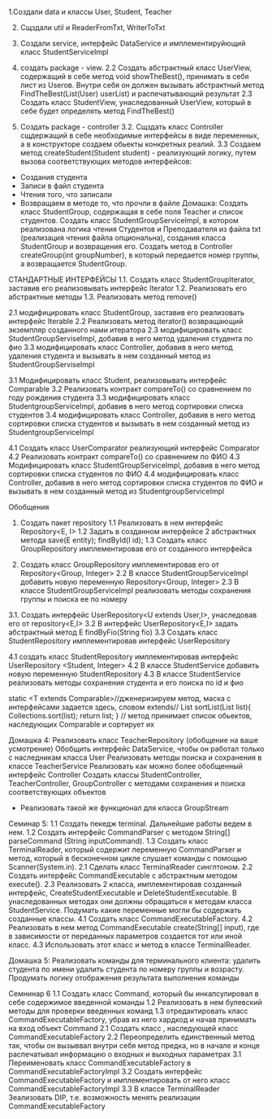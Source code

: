 1.Создали data и классы User, Student, Teacher

2. Сщздали util и ReaderFromTxt, WriterToTxt

3. Создали service, интерфейс DataService и имплементируйющий класс StudentServiceImpl 

4. создать package - view.
2.2 Создать абстрактный класс UserView, содержащий в себе метод vоid showTheBest(), принимать в себя лист из Userов.
Внутри себя он должен вызывать абстрактный метод FindTheBest(List(User) userList) и распечатывающий результат
2.3 Создать класс StudentView, унаследованный UserView, который в себе будет определять метод FindTheBest()

5. Создать package - controller
3.2. Сщздать класс Controller сщдержащий в себе необходимые интерфейсы в виде переменных, а в конструкторе создаем обьекты конкретных реалий.
3.3 Создаем метод createStudent(Student student) - реализующий логику, путем вызова соответствующих методов интерфейсов:
  - Создания студента 
  - Записи в файл студента
  - Чтения того, что записали
  - Возвращаем в методе то, что прочли в файле 
Домашка: 
Создать класс StudentGroup, содержащая в себе поля Teacher и список студентов.
Создать класс StudentGroupServiceImpl, в котором реализована логика чтения Студентов и Преподавателя из файла txt (реализация чтения файла опциональна), создания класса StudentGroup и возвращения его.
Создать метод в Controller createGroup(int groupNumber), в который передается номер группы, а возвращается StudentGroup.

СТАНДАРТНЫЕ ИНТЕРФЕЙСЫ
1.1. Создать класс StudentGroupIterator, заставив его реализовывать интерфейс Iterator<Student>
1.2. Реализовать его абстрактные методы
1.3. Реализовать метод remove()

2.1 модифицировать класс StudentGroup, заставив его реализовать интерфейс Iterable<Student>
2.2 Реализовать метод iterator() возвращающий экземпляр созданного нами итератора
2.3 модифицировать класс StudentGroupServiseImpl, добавив в него метод удаления студента по фио
3.3 модифицировать класс Controller, добавив в него метод удаления студента и вызывать в нем созданный метод из StudentGroupServiseImpl

3.1 Модифицировать класс Student, реализовывать интерфейс Comparable
3.2 Реализовать контракт compareTo() со сравнением по году рождения студента
3.3 модифицировать класс StudentgroupServiceImpl, добавив в него метод сортировки списка студентов
3.4 модифицировать класс Controller, добавив в него метод сортировки списка студентов и вызывать в нем созданный метод из StudentgroupServiceImpl

4.1 Создать класс UserComparator реализующий интерфейс Comparator<User>
4.2 Реализовать контракт compareTo() со сравнением по ФИО
4.3 Модифицировать класс StudentGroupServiceImpl, добавив в него метод сортировки списка студентов по ФИО
4.4 модифицировать класс Controller, добавив в него метод сортировки списка студентов по ФИО и вызывать в нем созданный метод из StudentgroupServiceImpl

Обобщения
1. Создать пакет repository
1.1 Реализовать в нем интерфейс Repository<E, I>
1.2 Задать в созданном интерфейсе 2 абстрактных метода save(E entity); findById(I id);
1.3 Создать класс GroupRepository имплементировав его от созданного интерфейса

2. Создать класс GroupRepository имплементировав его от Repository<Group, Integer>
2.2 В классе StudentGroupServiceImpl добавить новую переменную Repository<Group, Integer>
2.3 В классе StudentGroupServiceImpl реализовать методы сохранения группы и поиска ее по номеру

3.1. Создать интерфейс UserRepository<U extends User,I>, унаследовав его от repository<E,I>
3.2 В интерфейс UserRepository<E,I> задать абстрактный метод E findByFio(String fio)
3.3 Создать класс StudentRepository имплементировав интерфейс UserRepository

4.1 создать класс StudentRepository имплементировав интерфейс UserRepository <Student, Integer>
4.2 В классе StudentService добавить новую переменную StudentRepository
4.3 В классе StudentService реализовать методы сохранения студента и его поиска по id и фио

static <T extends Comparable<T>>//дженеризируем метод, маска с интерфейсами задается здесь, словом extends// List<T> sortList(List<T> list){ 
  Collections.sort(list);
  return list;
} // метод принимает список обьектов, наследующих Comparable и сортирует их

Домашка 4:
Реализовать класc TeacherRepository (обобщение на ваше усмотрение)
Обобщить интерфейс DataService, чтобы он работал только с наследникам класса User
Реализовать методы поиска и сохранения в классе TeacherService
Реализовать как можно более обобщенный интерфейс Controller
Создать классы StudentController, TeacherController, GroupController с методами сохранения и поиска соответствующих объектов
* Реализовать такой же функционал для класса GroupStream

Семинар 5:
1.1 Создать пекедж terminal. Дальнейшие работы ведем в нем.
1.2 Создать интерфейс CommandParser c методом String[] parseCommand (String inputCommand).
1.3 Создать класс TerminalReader, который содержит переменную CommandParser и метод, который в бесконечном цикле слушает команды с помощью Scanner(System.in).
2.1 Сделать класс TerminalReader синглтоном.
2.2 Создать интерфейс CommandExecutable с абстрактным методом execute().
2.3 Реализовать 2 класса, имплементировав созданный интерфейс, CreateStudentExecutable и DeleteStudentExecutable. В унаследованных методах они должны обращаться к методам класса StudentService.
Подумать какие переменные могли бы содержать созданные классы.
4.1 Создать класс CommandExecutableFactory.
4.2 Реализовать в нем метод CommandExecutable create(String[] input), где в зависимости от переданных параметров создается тот или иной класс.
4.3 Использовать этот класс и метод в классе TerminalReader.

Домашка 5:
Реализовать команды для терминального клиента: удалить студента по имени удалить студента по номеру группы и возрасту.
Продумать логику отображения результата выполнения команды

Семнинар 6
1.1 Создать класс Command, который бы инкапсулировал в себе содержимое введенной команды
1.2 Реализовать в нем булевский методы для проверки введенных команд
1.3 отредактировать класс CommandExecutableFactory, убрав из него хардкод и начав принимать на вход объект Command
2.1 Создать класс  , наследующей класс CommandExecutableFactory
2.2 Переопределить единственный метод так, чтобы он вызыввал внутри себя метод предка, но в начале и конце распечатывал информацию о входных и выходных параметрах
3.1 Переименовать класс CommandExecutableFactory в CommandExecutableFactoryImpl
3.2 Создать интерфейс CommandExecutableFactory и имплементировать от него класс CommandExecutableFactoryImpl
3.3 В классе TerminalReader Зеализовать DIP, т.е. возможность менять реализации CommandExecutableFactory
